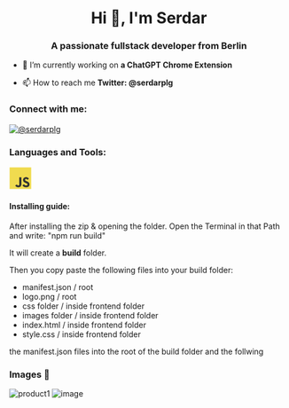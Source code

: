 <h1 align="center">Hi 👋, I'm Serdar</h1>
<h3 align="center">A passionate fullstack developer from Berlin</h3>

- 🔭 I’m currently working on **a ChatGPT Chrome Extension**

- 📫 How to reach me **Twitter: @serdarplg**

<h3 align="left">Connect with me:</h3>
<p align="left">
<a href="https://twitter.com/@serdarplg" target="blank"><img align="center" src="https://raw.githubusercontent.com/rahuldkjain/github-profile-readme-generator/master/src/images/icons/Social/twitter.svg" alt="@serdarplg" height="30" width="40" /></a>
</p>

<h3 align="left">Languages and Tools:</h3>
<p align="left"> <a href="https://developer.mozilla.org/en-US/docs/Web/JavaScript" target="_blank" rel="noreferrer"> <img src="https://raw.githubusercontent.com/devicons/devicon/master/icons/javascript/javascript-original.svg" alt="javascript" width="40" height="40"/> </a> </p>

<h4>Installing guide:</h4>
After installing the zip & opening the folder. Open the Terminal in that Path and write: "npm run build"

It will create a **build** folder. 

Then you copy paste the following files into your build folder:
- manifest.json / root
- logo.png / root
- css folder / inside frontend folder
- images folder / inside frontend folder
- index.html / inside frontend folder
- style.css / inside frontend folder


the manifest.json files into the root of the build folder and the follwing


<h3 align="left">Images 📸</h3>

![product1](https://user-images.githubusercontent.com/73127647/207451659-16c2e516-cd4b-4cc7-b1be-b243602cd3d7.png)
![image](https://user-images.githubusercontent.com/73127647/207453214-d4aa09d3-ff6a-4ead-bceb-1eb4a3fe5406.png)


